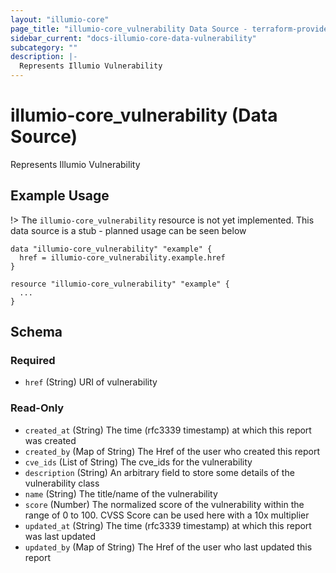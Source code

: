 ```yaml
---
layout: "illumio-core"
page_title: "illumio-core_vulnerability Data Source - terraform-provider-illumio-core"
sidebar_current: "docs-illumio-core-data-vulnerability"
subcategory: ""
description: |-
  Represents Illumio Vulnerability
---
```


# illumio-core_vulnerability (Data Source)

Represents Illumio Vulnerability

Example Usage
------------

!> The `illumio-core_vulnerability` resource is not yet implemented. This data source is a stub - planned usage can be seen below

```hcl
data "illumio-core_vulnerability" "example" {
  href = illumio-core_vulnerability.example.href
}

resource "illumio-core_vulnerability" "example" {
  ...
}
```

## Schema

### Required

- `href` (String) URI of vulnerability

### Read-Only

- `created_at` (String) The time (rfc3339 timestamp) at which this report was created
- `created_by` (Map of String) The Href of the user who created this report
- `cve_ids` (List of String) The cve_ids for the vulnerability
- `description` (String) An arbitrary field to store some details of the vulnerability class
- `name` (String) The title/name of the vulnerability
- `score` (Number) The normalized score of the vulnerability within the range of 0 to 100. CVSS Score can be used here with a 10x multiplier
- `updated_at` (String) The time (rfc3339 timestamp) at which this report was last updated
- `updated_by` (Map of String) The Href of the user who last updated this report

